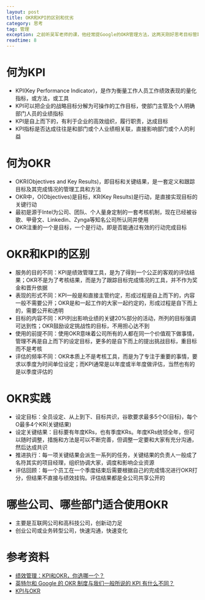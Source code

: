 ```yaml
---
layout: post
title: OKR和KPI的区别和优劣
category: 思考
tag: 管理
exception: 之前听吴军老师的课，他经常提Google的OKR管理方法，这两天刚好思考目标管理的这一话题。于是乎，今天坐下来详细的整理了一下OKR和KPI的理解和区别，记录如下
readtime: 8
---
```


# 何为KPI
* KPI(Key Performance Indicator)，是作为衡量工作人员工作绩效表现的量化指标，或方法，或工具
* KPI可以把企业的战略目标分解为可操作的工作目标，使部门主管及个人明确部门人员的业绩指标
* KPI是自上而下的，有利于企业的高效组织，履行职责，达成目标
* KPI指标是否达成往往是和部门或个人业绩相关联，直接影响部门或个人的利益

# 何为OKR
* OKR(Objectives and Key Results)，即目标和关键结果，是一套定义和跟踪目标及其完成情况的管理工具和方法
* OKR中，O(Objectives)是目标，KR(Key Results)是行动，是直接实现目标的关键行动
* 最初是源于Intel为公司、团队、个人量身定制的一套考核机制，现在已经被谷歌、甲骨文、Linkedin、Zynga等知名公司所认同并使用
* OKR注重的一个是目标，一个是行动，即是否能通过有效的行动完成目标

# OKR和KPI的区别
* 服务的目的不同：KPI是绩效管理工具，是为了得到一个公正的客观的评估结果；OKR不是为了考核结果，而是为了跟踪目标完成情况的工具，并不作为奖金和晋升依据
* 表现的形式不同：KPI一般是和直接主管约定，形成过程是自上而下的，内容一般不需要公开；OKR是和一起工作的大家一起约定的，形成过程是自下而上的，需要公开和透明
* 目标的内容不同：KPI列出影响业绩的关键20%部分的活动，所列的目标强调可达到性；OKR鼓励设定挑战性的目标，不用担心达不到
* 使用的前提不同：使用OKR意味着公司所有的人都在同一个价值观下做事情，管理不再是自上而下的设定目标，更多的是自下而上的提出挑战目标，重目标而不是考核
* 评估的频率不同：OKR本质上不是考核工具，而是为了专注于重要的事情，要求以季度为时间单位设定；而KPI通常是以年度或半年度做评估，当然也有的是以季度评估的

# OKR实践
* 设定目标：全员设定、从上到下、目标共识，谷歌要求最多5个O(目标)，每个O最多4个KR(关键结果)
* 设定关键结果：目标要有年度KRs，也有季度KRs。年度KRs统领全年，但可以随时调整，措施和方法是可以不断完善，但调整一定要和大家有充分沟通，然后达成共识
* 推进执行：每一项关键结果会派生一系列的任务，关键结果的负责人一般成了名符其实的项目经理，组织协调大家，调度和影响企业资源
* 评估回顾：每一个员工在一个季度结束后需要根据自己的完成情况进行OKR打分，但结果不直接与绩效挂钩。评估结果都是全公司共享公开的

# 哪些公司、哪些部门适合使用OKR
* 主要是互联网公司和高科技公司，创新动力足
* 创业公司或业务转型公司，快速沟通，快速变化

# 参考资料
* [绩效管理：KPI和OKR，你选哪一个？](http://www.eshangke.com/read/1637.html)
* [英特尔和 Google 的 OKR 制度与我们一般所说的 KPI 有什么不同？](https://www.zhihu.com/question/22478049)
* [KPI与OKR](https://www.jianshu.com/p/860f9ec90b8d)
